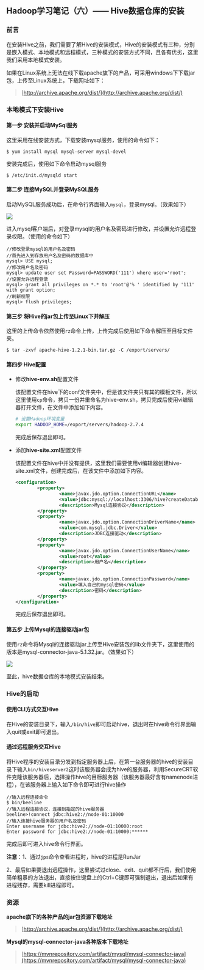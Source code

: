 ## Hadoop学习笔记（六）—— Hive数据仓库的安装

### 前言

在安装Hive之前，我们需要了解Hive的安装模式，Hive的安装模式有三种，分别是嵌入模式、本地模式和远程模式，三种模式的安装方式不同，且各有优劣，这里我们采用本地模式安装。

如果在Linux系统上无法在线下载apache旗下的产品，可采用windows下下载jar包，上传至Linux系统上，下载网址如下：

> [http://archive.apache.org/dist/](http://archive.apache.org/dist/)

### 本地模式下安装Hive

#### 第一步 安装并启动MySql服务

这里采用在线安装方式，下载安装mysql服务，使用的命令如下：

```shell
$ yum install mysql mysql-server mysql-devel
```

安装完成后，使用如下命令启动mysql服务

```shell
$ /etc/init.d/mysqld start
```

#### 第二步 连接MySQL并登录MySQL服务

启动MySQL服务成功后，在命令行界面输入``mysql``，登录mysql。（效果如下）

![](https://gitee.com/JCLightZZ/image-bed/raw/master/hadoopimg21.PNG)

进入mysql客户端后，对登录mysql的用户名及密码进行修改，并设置允许远程登录权限。（使用的命令如下）

```mysql
//修改登录mysql的用户名及密码
//首先进入到存放用户名及密码的数据库中
mysql> USE mysql;
//修改用户名及密码
mysql> update user set Password=PASSWORD('111') where user='root';
//设置允许远程登录
mysql> grant all privileges on *.* to 'root'@'% ' identified by '111' with grant option;
//刷新权限
mysql> flush privileges;
```

#### 第三步 将Hive的jar包上传至Linux下并解压

这里的上传命令依然使用``rz``命令上传，上传完成后使用如下命令解压至目标文件夹。

```shell
$ tar -zxvf apache-hive-1.2.1-bin.tar.gz -C /export/servers/
```

#### 第四步 Hive配置

+ 修改**hive-env.sh**配置文件

  该配置文件在hive下的conf文件夹中，但是该文件夹只有其的模板文件，所以这里使用``cp``命令，拷贝一份并重命名为hive-env.sh，拷贝完成后使用vi编辑器打开文件，在文件中添加如下内容。

  ```sh
  # 设置Hadoop环境变量
  export HADOOP_HOME=/export/servers/hadoop-2.7.4
  ```

  完成后保存退出即可。

+ 添加**hive-site.xml**配置文件

  该配置文件在hive中并没有提供，这里我们需要使用vi编辑器创建hive-site.xml文件，创建完成后，在该文件中添加如下内容。

  ```xml
  <configuration>
          <property>
                  <name>javax.jdo.option.ConnectionURL</name>
                  <value>jdbc:mysql://localhost:3306/hive?createDatabaseIfNotExist=true</value>
                  <description>Mysql连接协议</description>
          </property>
          <property>
                  <name>javax.jdo.option.ConnectionDriverName</name>
                  <value>com.mysql.jdbc.Driver</value>
                  <description>JDBC连接驱动</description>
          </property>
          <property>
                  <name>javax.jdo.option.ConnectionUserName</name>
                  <value>root</value>
                  <description>用户名</description>
          </property>
          <property>
                  <name>javax.jdo.option.ConnectionPassword</name>
                  <value>填入自己的mysql密码</value>
                  <description>密码</description>
          </property>
  </configuration>
  ```

  完成后保存退出即可。

#### 第五步 上传Mysql的连接驱动jar包

使用``rz``命令将Mysql的连接驱动jar上传至Hive安装包的lib文件夹下，这里使用的版本是mysql-connector-java-5.1.32.jar。（效果如下）

![](https://gitee.com/JCLightZZ/image-bed/raw/master/hadoopimg22.PNG)

至此，hive数据仓库的本地模式安装结束。

### Hive的启动

#### 使用CLI方式交互Hive

在Hive的安装目录下，输入``/bin/hive``即可启动hive，退出时在hive命令行界面输入quit或exit即可退出。

#### 通过远程服务交互Hive

将Hive程序的安装目录分发到指定服务器上后，在第一台服务器的hive的安装目录下输入``bin/hiveserver2``这时该服务器会成为hive的服务器，利用SecureCRT软件克隆该服务器后，选择操作hive的目标服务器（该服务器最好含有namenode进程），在该服务器上输入如下命令即可进行hive操作

```shell
//输入远程连接命令
$ bin/beeline
//输入远程连接协议，连接到指定的hive服务器
beeline>!connect jdbc:hive2://node-01:10000
//输入连接hive服务器的用户名及密码
Enter username for jdbc:hive2://node-01:10000:root
Enter password for jdbc:hive2://node-01:10000:******
```

完成后即可进入hive命令行界面。

**注意**：1、通过``jps``命令查看进程时，hive的进程是RunJar

​			2、最后如果要退出远程操作，这里尝试过close、exit、quit都不行后，我们使用简单粗暴的方法退出，直接按住键盘上的Ctrl+C键即可强制退出，退出后如果有进程残存，需要kill进程即可。

### 资源

**apache旗下的各种产品的jar包资源下载地址**

> [http://archive.apache.org/dist/](http://archive.apache.org/dist/)

**Mysql的mysql-connector-java各种版本下载地址**

> [https://mvnrepository.com/artifact/mysql/mysql-connector-java](https://mvnrepository.com/artifact/mysql/mysql-connector-java)
